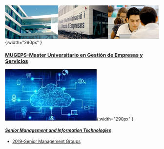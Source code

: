 ![MUGEPS](MUGEPS.png){:width="290px" }
### [MUGEPS-Master Universitario en Gestión de Empresas y Servicios](http://www.upv.es/entidades/ADE/infoweb/fade/info/637617normalc.html    )

![IT](IT.jpg){:width="290px" }
#### [*Senior Management and Information Technologies*](http://www.upv.es/titulaciones/MUGEPS/menu_1014778c.html)    
 - [2019-Senior Management Groups](SM_2019_groups.md)